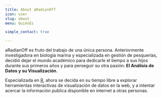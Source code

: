 ```yaml
---
title: About aRadianOff
icon: user
slug: about
menu: QuiénEs

simple_contact: true

---
```


aRadianOff es fruto del trabajo de una única persona. Anteriormente investigadora en biología marina y especializada en gestión de pesquerías, decidió dejar el mundo académico para dedicarle el tiempo a sus hijos durante sus primeros años y para perseguir su otra pasión: **El Análisis de Datos y su Visualización**. 

Especializada en [R](http://r-project.org), ahora se decida en su tiempo libre a explorar herramientas interactivas de visualización de datos en la web, y a intentar acercar la información publica disponible en internet a otras personas.  




